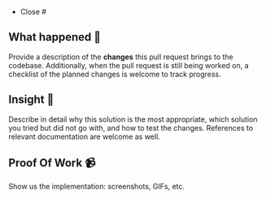 - Close #

## What happened 👀

Provide a description of the **changes** this pull request brings to the codebase. Additionally, when the pull request is still being worked on, a checklist of the planned changes is welcome to track progress.

## Insight 📝

Describe in detail why this solution is the most appropriate, which solution you tried but did not go with, and how to test the changes. References to relevant documentation are welcome as well.

## Proof Of Work 📹

Show us the implementation: screenshots, GIFs, etc.
